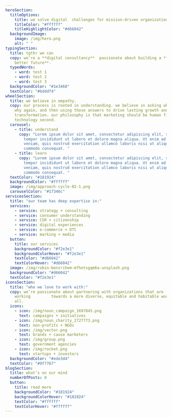```yaml
---
heroSection:
  titleOptions:
    title: we solve digital  challenges for mission-driven organizations.
    titleColor: "#ffffff"
    titleHighlightColor: "#d66042"
  backgroundImage:
    image: /img/hero.png
    alt: " "
typingSection:
  title: tgthr we can
  copy: we’re a **digital consultancy**  passionate about building a **radically
    better future**.
  typedWords:
    - word: test 1
    - word: test 2
    - word: test 3
  backgroundColor: "#1e3468"
  textColor: "#bdddf4"
wheelSection:
  title: we believe in empathy.
  copy: our process is rooted in understanding. we believe in asking why, asking
    why again, and then using those answers to drive lasting growth and
    transformation. our philosophy is that marketing should be human first and
    technology second.
  carousel:
    - title: understand
      copy: "Lorem ipsum dolor sit amet, consectetur adipiscing elit, sed do eiusmod
        tempor incididunt ut labore et dolore magna aliqua. Ut enim ad minim
        veniam, quis nostrud exercitation ullamco laboris nisi ut aliquip ex ea
        commodo consequat. "
    - title: learn
      copy: "Lorem ipsum dolor sit amet, consectetur adipiscing elit, sed do eiusmod
        tempor incididunt ut labore et dolore magna aliqua. Ut enim ad minim
        veniam, quis nostrud exercitation ullamco laboris nisi ut aliquip ex ea
        commodo consequat. "
  textColor: "#181924"
  backgroundColor: "#ffffff"
  image: /img/approach-cycle-02-1.png
  carouselColor: "#17346c"
servicesSection:
  title: "our team has deep expertise in:"
  services:
    - service: strategy + consulting
    - service: consumer understanding
    - service: CSR + citizenship
    - service: digital experiences
    - service: e-commerce + DTC
    - service: marking + media
  button:
    title: our services
    backgroundColor: "#f2e3e1"
    backgroundColorHover: "#f2e3e1"
    textColor: "#d66042"
    textColorHover: "#d66042"
  image: /img/robin-benzrihem-mfhetsgqm6a-unsplash.png
  backgroundColor: "#d66042"
  textColor: "#f2e3e1"
iconsSection:
  title: "who we love to work with:"
  copy: we’re passionate about partnering with organizations that are
    working         towards a more diverse, equitable and habitable world for
    all.
  icons:
    - icon: /img/noun_campaign_1697845.png
      text: campaigns + initiatives
    - icon: /img/noun_charity_2727773.png
      text: non-profits + NGOs
    - icon: /img/vector.png
      text: brands + cause marketers
    - icon: /img/group.png
      text: government agencies
    - icon: /img/rocket.png
      text: startups + investors
  backgroundColor: "#ede3d4"
  textColor: "#9f7767"
blogSection:
  title: what’s on our mind
  numberOfPosts: 0
  button:
    title: read more
    backgroundColor: "#181924"
    backgroundColorHover: "#181924"
    textColor: "#ffffff"
    textColorHover: "#ffffff"
---
```

